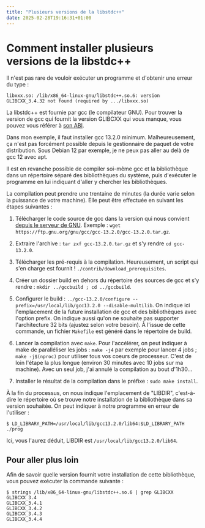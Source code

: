 ```yaml
---
title: "Plusieurs versions de la libstdc++"
date: 2025-02-28T19:16:31+01:00
---
```

# Comment installer plusieurs versions de la libstdc++

Il n'est pas rare de vouloir exécuter un programme et d'obtenir une erreur du type :

`libxxx.so: /lib/x86_64-linux-gnu/libstdc++.so.6: version GLIBCXX_3.4.32 not found (required by .../libxxx.so)`

La libstdc++ est fournie par gcc (le compilateur GNU).
Pour trouver la version de gcc qui fournit la version GLIBCXX qui vous manque, vous pouvez vous référer à [son ABI](https://gcc.gnu.org/onlinedocs/libstdc++/manual/abi.html).

Dans mon exemple, il faut installer gcc 13.2.0 minimum.
Malheureusement, ça n'est pas forcément possible depuis le gestionnaire de paquet de votre distribution.
Sous Debian 12 par exemple, je ne peux pas aller au delà de gcc 12 avec apt.

Il est en revanche possible de compiler soi-même gcc et la bibliothèque dans un répertoire séparé des bibliothèques du système, puis d'exécuter le programme en lui indiquant d'aller y chercher les bibliothèques.

La compilation peut prendre une trentaine de minutes (la durée varie selon la puissance de votre machine).
Elle peut être effectuée en suivant les étapes suivantes :

1. Télécharger le code source de gcc dans la version qui nous convient [depuis le serveur de GNU](https://ftp.gnu.org/gnu/gcc/).
  Exemple : `wget https://ftp.gnu.org/gnu/gcc/gcc-13.2.0/gcc-13.2.0.tar.gz`.

2. Extraire l'archive : `tar zxf gcc-13.2.0.tar.gz` et s'y rendre `cd gcc-13.2.0`.
3. Télécharger les pré-requis à la compilation.
  Heureusement, un script qui s'en charge est fournit ! `./contrib/download_prerequisites`.

4. Créer un dossier build en dehors du répertoire des sources de gcc et s'y rendre : `mkdir ../gccbuild ; cd ../gccbuild`.

5. Configurer le build : `../gcc-13.2.0/configure --prefix=/usr/local/lib/gcc13.2.0 --disable-multilib`.
  On indique ici l'emplacement de la future installation de gcc et des bibliothèques avec l'option prefix.
  On indique aussi qu'on ne souhaite pas supporter l'architecture 32 bits (ajustez selon votre besoin).
  À l'issue de cette commande, un fichier `Makefile` est généré dans le répertoire de build.

6. Lancer la compilation avec `make`.
  Pour l'accélérer, on peut indiquer à make de paralléliser les jobs : `make -j4` par exemple pour lancer 4 jobs ; `make -j$(nproc)` pour utiliser tous vos coeurs de processeur.
  C'est de loin l'étape la plus longue (environ 30 minutes avec 10 jobs sur ma machine).
  Avec un seul job, j'ai annulé la compilation au bout d'1h30...

7. Installer le résultat de la compilation dans le préfixe : `sudo make install`.

À la fin du processus, on nous indique l'emplacement de "LIBDIR", c'est-à-dire le répertoire où se trouve notre installation de la bibliothèque dans sa version souhaitée.
On peut indiquer à notre programme en erreur de l'utiliser :

```
$ LD_LIBRARY_PATH=/usr/local/lib/gcc13.2.0/lib64:$LD_LIBRARY_PATH ./prog
```  

Ici, vous l'aurez déduit, LIBDIR est `/usr/local/lib/gcc13.2.0/lib64`.

## Pour aller plus loin

Afin de savoir quelle version fournit votre installation de cette bibliothèque, vous pouvez exécuter la commande suivante :

```
$ strings /lib/x86_64-linux-gnu/libstdc++.so.6 | grep GLIBCXX
GLIBCXX_3.4
GLIBCXX_3.4.1
GLIBCXX_3.4.2
GLIBCXX_3.4.3
GLIBCXX_3.4.4
```

